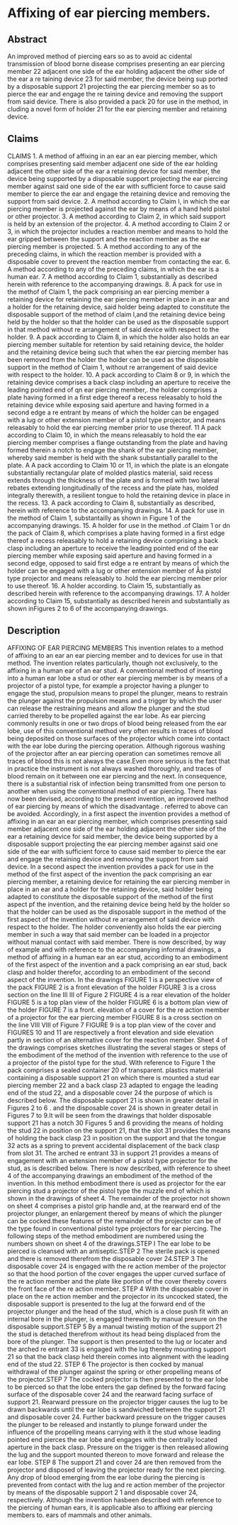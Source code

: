 # Affixing of ear piercing members.

## Abstract
An improved method of piercing ears so as to avoid ac cidental transmission of blood borne disease comprises presenting an ear piercing member 22 adjacent one side of the ear holding adjacent the other side of the ear a re taining device 23 for said member, the device being sup ported by a disposable support 21 projecting the ear piercing member so as to pierce the ear and engage the re taining device and removing the support from said device. There is also provided a pack 20 for use in the method, in cluding a novel form of holder 21 for the ear piercing member and retaining device.

## Claims
CLAIMS 1. A method of affixing in an ear an ear piercing member, which comprises presenting said member adjacent one side of the ear holding adjacent the other side of the ear a retaining device for said member, the device being supported by a disposable support projecting the ear piercing member against said one side of the ear with sufficient force to cause said member to pierce the ear and engage the retaining device and removing the support from said device. 2. A method according to Claim I, in which the ear piercing member is projected against the ear by means of a hand held pistol or other projector. 3. A method according to Claim 2, in which said support is held by an extension of the projector. 4. A method according to Claim 2 or 3, in which the projector includes a reaction member and means to hold the ear gripped between the support and the reaction member as the ear piercing member is projected. 5. A method according to any of the preceding claims, in which the reaction member is provided with a disposable cover to prevent the reaction member from contacting the ear. 6. A method according to any of the preceding claims, in which the ear is a human ear. 7. A method according to Claim 1, substantially as described herein with reference to the accompanying drawings. 8. A pack for use in the methof of Claim 1, the pack comprising an ear piercing member a retaining device for retaining the ear piercing member in place in an ear and a holder for the retaining device, said holder being adapted to constitute the disposable support of the method of claim l,and the retaining device being held by the holder so that the holder can be used as the disposable support in that method without re arrangement of said device with respect to the holder. 9. A pack according to Claim 8, in which the holder also holds an ear piercing member suitable for retention by said retaining device, the holder and the retaining device being such that when the ear piercing member has been removed from the holder the holder can be used as the disposable support in the method of Claim 1, without re arrangement of said device with respect to the holder. 10. A pack according to Claim 8 or 9, in which the retaining device comprises a back clasp including an aperture to receive the leading pointed end of qn ear piercing member,. the holder comprises a plate having formed in a first edge thereof a recess releasably to hold the retaining device while exposing said aperture and having formed in a second edge a re entrant by means of which the holder can be engaged with a lug or other extension member of a pistol type projector, and means releasably to hold the ear piercing member prior to use thereof. 11 A pack according to Claim 10, in which the means releasably to hold the ear piercing member comprises a flange outstanding from the plate and having formed therein a notch to engage the shank of the ear piercing member, whereby said member is held with the shank substantially parallel to the plate. A A pack according to Claim 10 or 11, in which the plate is an elongate substantially rectangular plate of molded plastics material, said recess extends through the thickness of the plate and is formed with two lateral rebates extending longitudinally of the recess and the plate has, molded integrally therewith, a resilient tongue to hold the retaining device in place in the recess. 13. A pack according to Claim 8, substantially as described, herein with reference to the accompanying drawings. 14. A pack for use in the method of Claim 1, substantailly as shown in Figure 1 of the accompanying drawings. 15. A holder for use in the method .of Claim 1 or dn the pack of Claim 8, which comprises a plate having formed in a first edge thereof a recess releasably to hold a retaining device comprising a back clasp including an aperture to receive the leading pointed end of the ear piercing member while exposing said aperture and having formed in a second edge, opposed to said first edge a re entrant by means of which the holder can be engaged with a lug or other entension member of Åa pistol type projector and means releasably to .hold the ear piercing member prior to use thereof. 16. A holder according. to Claim 15, substantially as described herein with reference to the accompanying drawings. 17. A holder according to Claim 15, substantially as described herein and substantially as shown inFigures 2 to 6 of the accompanying drawings.

## Description
AFFIXING OF EAR PIERCING MEMBERS This invention relates to a method of affixing to an ear an ear piercing member and to devices for use in that method. The invention relates particularly, though not exclusively, to the affixing in a human ear of an ear stud. A conventional method of inserting into a human ear lobe a stud or other ear piercing member is by means of a projector of a pistol type, for example a projector having a plunger to engage the stud, propulsion means to propel the plunger, means to restrain the plunger against the propulsion means and a trigger by which the user can release the restraining means and allow the plunger and the stud carried thereby to be propelled against the ear lobe. As ear piercing commonly results in one or two drops of blood being released from the ear lobe, use of this conventional method very often results in traces of blood being deposited on those surfaces of the projector which come into contact with the ear lobe during the piercing operation. Although rigorous washing of the projector after an ear piercing operation can sometimes remove all traces of blood this is not always the case.Even more serious is the fact that in practice the instrument is not always washed thoroughly, and traces of blood remain on it between one ear piercing and the next. In consequence, there is a substantial risk of infection being transmitted from one person to another when using the conventional method of ear piercing. There has now been devised, according to the present invention, an improved method of ear piercing by means of which the disadvantage . referred to above can be avoided. Accordingly, in a first aspect the invention provides a method of affixing in an ear an ear piercing member, which comprises presenting said member adjacent one side of the ear holding adjacent the other side of the ear a retaining device for said member, the device being supported by a disposable support projecting the ear piercing member against said one side of the ear with sufficient force to cause said member to pierce the ear and engage the retaining device and removing the support from said device. In a second aspect the invention provides a pack for use in the method of the first aspect of the invention the pack comprising an ear piercing member, a retaining device for retaining the ear piercing member in place in an ear and a holder for the retaining device, said holder being adapted to constitute the disposable support of the method of the first aspect pf the invention, and the retaining device being held by the holder so that the holder can be used as the disposable support in the method of the first aspect of the invention without re arrangement of said device with respect to the holder. The holder conveniently also holds the ear piercing member in such a way that said member can be loaded in a projector without manual contact with said member. There is now described, by way of example and with reference to the accompanying informal drawings, a method of affixing in a human ear an ear stud, according to an embodiment of the first aspect of the invention and a pack comprising an ear stud, back clasp and holder therefor, according to an embodiment of the second aspect of the invention. In the drawings FIGURE 1 is a perspective view of the pack FIGURE 2 is a front elevation of the holder FIGURE 3 is a cross section on the line III III of Figure 2 FIGURE 4 is a rear elevation of the holder FIGURE 5 is a top plan view of the holder FIGURE 6 is a bottom plan view of the holder FIGURE 7 is a front. elevation of a cover for the re action member of a projector for the ear piercing member FIGURE 8 is a cross section on the line VIII VIII of Figure 7 FIGURE 9 is a top plan view of the cover and FIGURES 10 and 11 are respectively a front elevation and side elevation partly in section of an alternative cover for the reaction member. Sheet 4 of the drawings comprises sketches illustrating the several stages or steps of the embodiment of the method of the invention with reference to the use of a projector of the pistol type for the stud. With reference to Figure 1 the pack comprises a sealed container 20 of transparent. plastics material containing a disposable support 21 on which there is mounted a stud ear piercing member 22 and a back clasp 23 adapted to engage the leading end of the stud 22, and a disposable cover 24 the purpose of which is described below. The disposable support 21 is shown in greater detail in Figures 2 to 6 . and the disposable cover 24 is shown in greater detail in Figures 7 to 9.It will be seen from the drawings that holder disposable support 21 has a notch 30 Figures 5 and 6 providing the means of holding the stud 22 in position on the support 21, that the slot 31 provides the means of holding the back clasp 23 in position on the support and that the tongue 32 acts as a spring to prevent accidental displacement of the back clasp from slot 31. The arched re entrant 33 in support 21 provides a means of engagement with an extension member of a pistol type projector for the stud, as is described below. There is now described, with reference to sheet 4 of the accompanying drawings an embodiment of the method of the invention. In this method embodiment there is used as projector for the ear piercing stud a projector of the pistol type the muzzle end of which is shown in the drawings of sheet 4. The remainder of the projector not shown on sheet 4 comprises a pistol grip handle and, at the rearward end of the projector plunger, an enlargement thereof by means of which the plunger can be cocked.these features of the remainder of the projector can be of the type found in conventional pistol type projectors for ear piercing. The following steps of the method embodiment are numbered using the numbers shown on sheet 4 of the drawings.STEP I The ear lobe to be pierced is cleansed with an antiseptic.STEP 2 The sterile pack is opened and there is removed therefrom the disposable cover 24.STEP 3 The disposable cover 24 is engaged with the re action member of the projector so that the hood portion of the cover engages the upper curved surface of the re action member and the plate like portion of the cover thereby covers the front face of the re action member. STEP 4 With the disposable cover in place on the re action member and the projector in its uncocked stated, the disposable support is presented to the lug at the forward end of the projector plunger and the head of the stud, which is a close push fit with an internal bore in the plunger, is engaged therewith by manual presure on the disposable support.STEP 5 By a manual twisting motion of the support 21 the stud is detached therefrom without its head being displaced from the bore of the plunger. The support is then presented to the lug or locater and the arched re entrant 33 is engaged with the lug thereby mounting support 21 so that the back clasp held therein comes into alignment with the leading end of the stud 22. STEP 6 The projector is then cocked by manual withdrawal of the plunger against the spring or other propelling means of the projector.STEP 7 The cocked projector is then presented to the ear lobe to be pierced so that the lobe enters the gap defined by the forward facing surface of the disposable cover 24 and the rearward facing surface of support 21. Rearward pressure on the projector trigger causes the lug to be drawn backwards until the ear lobe is sandwiched between the support 21 and disposable cover 24. Further backward pressure on the trigger causes the plunger to be released and instantly to plunge forward under the influence of the propelling means carrying with it the stud whose leading pointed end pierces the ear lobe and engages with the centrally located aperture in the back clasp. Pressure on the trigger is then released allowing the lug and the support mounted thereon to move forward and release the ear lobe. STEP 8 The support 21 and cover 24 are then removed from the projector and disposed of leaving the projector ready for the next piercing. Any drop of blood emerging from the ear lobe during the piercing is prevented from contact with the lug and re action member of the projector by means of the disposable support 2 1 and disposable cover 24, respectively. Although the invention hasbeen described with reference to the piercing of human ears, it is applicable also to affixing ear piercing members to. ears of mammals and other animals.